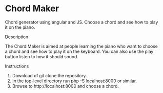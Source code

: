 # Chord Maker
Chord generator using angular and JS.  Choose a chord and see how to play it on the piano.

Description

The Chord Maker is aimed at people learning the piano who want to choose a chord and see how to play it on the keyboard.
You can also use the play button listen to how it should sound.

Instructions

1) Download of git clone the repository.
2) In the top-level directory run php -S localhost:8000 or similar.
3) Browse to http://localhost:8000 and choose a chord.
